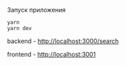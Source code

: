 Запуск приложения

```
yarn
yarn dev
```

backend - [http://localhost:3000/search](http://localhost:3000/search)

frontend - [http://localhost:3001](http://localhost:3001) 